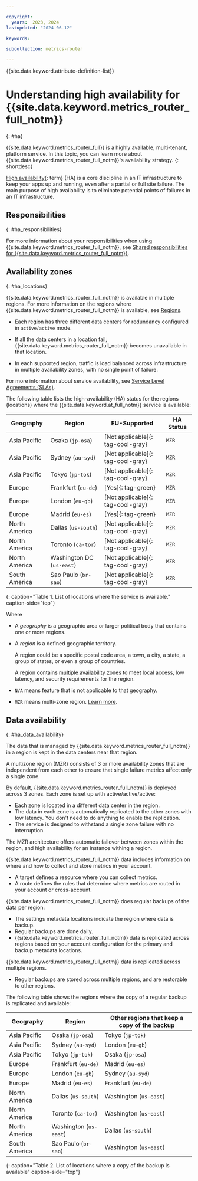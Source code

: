 ```yaml
---

copyright:
  years:  2023, 2024
lastupdated: "2024-06-12"

keywords:

subcollection: metrics-router

---
```


{{site.data.keyword.attribute-definition-list}}



# Understanding high availability for {{site.data.keyword.metrics_router_full_notm}}
{: #ha}

{{site.data.keyword.metrics_router_full}} is a highly available, multi-tenant, platform service. In this topic, you can learn more about {{site.data.keyword.metrics_router_full_notm}}'s availability strategy.
{: shortdesc}

[High availability](#x2284708){: term} (HA) is a core discipline in an IT infrastructure to keep your apps up and running, even after a partial or full site failure. The main purpose of high availability is to eliminate potential points of failures in an IT infrastructure.


## Responsibilities
{: #ha_responsibilities}

For more information about your responsibilities when using {{site.data.keyword.metrics_router_full_notm}}, see [Shared responsibilities for {{site.data.keyword.metrics_router_full_notm}}](/docs/metrics-router?topic=metrics-router-shared-responsibilities).



## Availability zones
{: #ha_locations}

{{site.data.keyword.metrics_router_full_notm}} is available in multiple regions. For more information on the regions where {{site.data.keyword.metrics_router_full_notm}} is available, see [Regions](/docs/metrics-router?topic=metrics-router-regions).

- Each region has three different data centers for redundancy configured in `active/active` mode.

- If all the data centers in a location fail, {{site.data.keyword.metrics_router_full_notm}} becomes unavailable in that location.

- In each supported region, traffic is load balanced across infrastructure in multiple availability zones, with no single point of failure.

For more information about service availability, see [Service Level Agreements (SLAs)](/docs/overview?topic=overview-slas).

The following table lists the high-availability (HA) status for the regions (locations) where the {{site.data.keyword.at_full_notm}} service is available:

| Geography             | Region                   | EU-Supported | HA Status |
|-----------------------|--------------------------|--------------|-----------|
| Asia Pacific        | Osaka (`jp-osa`)        | [Not applicable]{: tag-cool-gray}  | `MZR`     |
| Asia Pacific        | Sydney (`au-syd`)        | [Not applicable]{: tag-cool-gray}  | `MZR`     |
| Asia Pacific        | Tokyo (`jp-tok`)        | [Not applicable]{: tag-cool-gray}  | `MZR`     |
| Europe              | Frankfurt (`eu-de`)      | [Yes]{: tag-green}        | `MZR`     |
| Europe              | London (`eu-gb`)         | [Not applicable]{: tag-cool-gray}        | `MZR`     |
| Europe              | Madrid (`eu-es`)         | [Yes]{: tag-green}        | `MZR`     |
| North America       | Dallas (`us-south`)      | [Not applicable]{: tag-cool-gray}        | `MZR`     |
| North America       | Toronto (`ca-tor`)   | [Not applicable]{: tag-cool-gray}        | `MZR`     |
| North America       | Washington DC (`us-east`)   | [Not applicable]{: tag-cool-gray}        | `MZR`     |
| South America       | Sao Paulo (`br-sao`)   | [Not applicable]{: tag-cool-gray}        | `MZR`     |
{: caption="Table 1. List of locations where the service is available." caption-side="top"}



Where
* A *geography* is a geographic area or larger political body that contains one or more regions.
* A *region* is a defined geographic territory.

    A region could be a specific postal code area, a town, a city, a state, a group of states, or even a group of countries.

    A region contains [multiple availability zones](https://www.ibm.com/cloud/data-centers/) to meet local access, low latency, and security requirements for the region.

* `N/A` means feature that is not applicable to that geography.
* `MZR` means multi-zone region. [Learn more](/docs/overview?topic=overview-locations#table-mzr).


## Data availability
{: #ha_data_availability}

The data that is managed by {{site.data.keyword.metrics_router_full_notm}} in a region is kept in the data centers near that region.

A multizone region (MZR) consists of 3 or more availability zones that are independent from each other to ensure that single failure metrics affect only a single zone.

By default, {{site.data.keyword.metrics_router_full_notm}} is deployed across 3 zones. Each zone is set up with active/active/active:
* Each zone is located in a different data center in the region.
* The data in each zone is automatically replicated to the other zones with low latency. You don't need to do anything to enable the replication.
* The service is designed to withstand a single zone failure with no interruption.

The MZR architecture offers automatic failover between zones within the region, and high availability for an instance withing a region.

{{site.data.keyword.metrics_router_full_notm}} data includes information on where and how to collect and store metrics in your account.
- A target defines a resource where you can collect metrics.
- A route defines the rules that determine where metrics are routed in your account or cross-account.

{{site.data.keyword.metrics_router_full_notm}} does regular backups of the data per region:
- The settings metadata locations indicate the region where data is backup.
- Regular backups are done daily.
- {{site.data.keyword.metrics_router_full_notm}} data is replicated across regions based on your account configuration for the primary and backup metadata locations.

{{site.data.keyword.metrics_router_full_notm}} data is replicated across multiple regions.
- Regular backups are stored across multiple regions, and are restorable to other regions.

The following table shows the regions where the copy of a regular backup is replicated and available:

| Geography             | Region                   | Other regions that keep a copy of the backup   |
|-----------------------|--------------------------|-------------------------|
| Asia Pacific        | Osaka (`jp-osa`)        | Tokyo (`jp-tok`)     |
| Asia Pacific         | Sydney (`au-syd`)        | London (`eu-gb`)        |
| Asia Pacific        | Tokyo (`jp-tok`)        | Osaka (`jp-osa`)     |
| Europe               | Frankfurt (`eu-de`)      | Madrid (`eu-es`)        |
| Europe               | London (`eu-gb`)         | Sydney (`au-syd`)       |
| Europe               | Madrid (`eu-es`)         | Frankfurt (`eu-de`)     |
| North America        | Dallas (`us-south`)      | Washington (`us-east`)  |
| North America        | Toronto (`ca-tor`)       | Washington (`us-east`)  |
| North America        | Washington (`us-east`)   | Dallas (`us-south`)     |
| South America        | Sao Paulo (`br-sao`)     | Washington (`us-east`)  |
{: caption="Table 2. List of locations where a copy of the backup is available" caption-side="top"}
